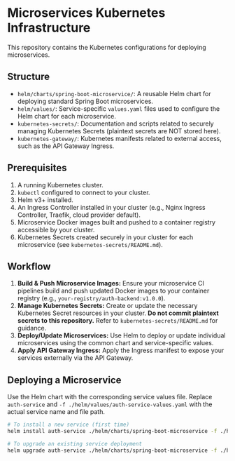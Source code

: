# Microservices Kubernetes Infrastructure

This repository contains the Kubernetes configurations for deploying microservices.

## Structure

- `helm/charts/spring-boot-microservice/`: A reusable Helm chart for deploying standard Spring Boot microservices.
- `helm/values/`: Service-specific `values.yaml` files used to configure the Helm chart for each microservice.
- `kubernetes-secrets/`: Documentation and scripts related to securely managing Kubernetes Secrets (plaintext secrets are NOT stored here).
- `kubernetes-gateway/`: Kubernetes manifests related to external access, such as the API Gateway Ingress.

## Prerequisites

1.  A running Kubernetes cluster.
2.  `kubectl` configured to connect to your cluster.
3.  Helm v3+ installed.
4.  An Ingress Controller installed in your cluster (e.g., Nginx Ingress Controller, Traefik, cloud provider default).
5.  Microservice Docker images built and pushed to a container registry accessible by your cluster.
6.  Kubernetes Secrets created securely in your cluster for each microservice (see `kubernetes-secrets/README.md`).

## Workflow

1.  **Build & Push Microservice Images:** Ensure your microservice CI pipelines build and push updated Docker images to your container registry (e.g., `your-registry/auth-backend:v1.0.0`).
2.  **Manage Kubernetes Secrets:** Create or update the necessary Kubernetes Secret resources in your cluster. **Do not commit plaintext secrets to this repository.** Refer to `kubernetes-secrets/README.md` for guidance.
3.  **Deploy/Update Microservices:** Use Helm to deploy or update individual microservices using the common chart and service-specific values.
4.  **Apply API Gateway Ingress:** Apply the Ingress manifest to expose your services externally via the API Gateway.

## Deploying a Microservice

Use the Helm chart with the corresponding service values file. Replace `auth-service` and `-f ./helm/values/auth-service-values.yaml` with the actual service name and file path.

```bash
# To install a new service (first time)
helm install auth-service ./helm/charts/spring-boot-microservice -f ./helm/values/auth-service-values.yaml --create-namespace --namespace your-microservices-namespace

# To upgrade an existing service deployment
helm upgrade auth-service ./helm/charts/spring-boot-microservice -f ./helm/values/auth-service-values.yaml --namespace your-microservices-namespace